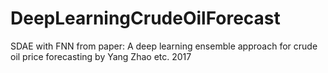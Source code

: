 # DeepLearningCrudeOilForecast
SDAE with FNN from paper: A deep learning ensemble approach for crude oil price forecasting by Yang Zhao etc. 2017
